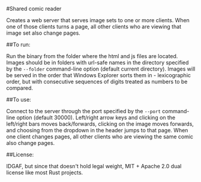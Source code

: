#Shared comic reader

Creates a web server that serves image sets to one or more clients. When one of those clients turns a page, all other clients who are viewing that image set also change pages.

##To run:

Run the binary from the folder where the html and js files are located. Images should be in folders with url-safe names in the directory specified by the `--folder` command-line option (default current directory). Images will be served in the order that Windows Explorer sorts them in - lexicographic order, but with consecutive sequences of digits treated as numbers to be compared.

##To use:

Connect to the server through the port specified by the `--port` command-line option (default 30000). Left/right arrow keys and clicking on the left/right bars moves back/forwards, clicking on the image moves forwards, and choosing from the dropdown in the header jumps to that page. When one client changes pages, all other clients who are viewing the same comic also change pages.

##License:

IDGAF, but since that doesn't hold legal weight, MIT + Apache 2.0 dual license like most Rust projects.